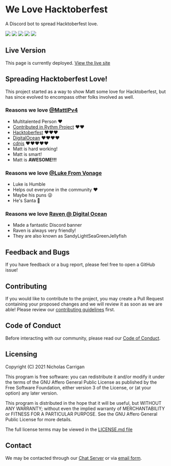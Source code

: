 # We Love Hacktoberfest

A Discord bot to spread Hacktoberfest love.

![](https://img.shields.io/codeclimate/maintainability/nhcarrigan/we-love-hacktoberfest)
![](https://img.shields.io/codeclimate/issues/nhcarrigan/we-love-hacktoberfest)
![](https://img.shields.io/codeclimate/tech-debt/nhcarrigan/we-love-hacktoberfest)
![](https://img.shields.io/lgtm/alerts/github/nhcarrigan/we-love-hacktoberfest)
![](https://img.shields.io/lgtm/grade/javascript/github/nhcarrigan/we-love-hacktoberfest)

## Live Version

This page is currently deployed. [View the live site](https://discord.gg/hacktoberfest)

## Spreading Hacktoberfest Love!

This project started as a way to show Matt some love for Hacktoberfest, but has since evolved to encompass other folks involved as well.

### Reasons we love [@MattIPv4](https://github.com/MattIPv4)

- Multitalented Person ❤️
- [Contributed in Rythm Project](https://rythmbot.co/) ❤️❤️
- [Hacktoberfest](https://github.com/digitalocean/hacktoberfest/pull/596) ❤️❤️❤️
- [DigitalOcean](https://github.com/digitalocean) ❤️❤️❤️❤️
- [cdnjs](https://github.com/cdnjs) ❤️❤️❤️❤️❤️
- Matt is hard working!
- Matt is smart!
- Matt is **AWESOME!!!**

### Reasons we love [@Luke From Vonage](https://github.com/lukeocodes)

- Luke is Humble
- Helps out everyone in the community ❤️
- Maybe his puns 😜
- He's Santa 🎅

### Reasons we love [Raven @ Digital Ocean](https://github.com/AmNotADev)

- Made a fantastic Discord banner
- Raven is always very friendly!
- They are also known as SandyLightSeaGreenJellyfish

## Feedback and Bugs

If you have feedback or a bug report, please feel free to open a GitHub issue!

## Contributing

If you would like to contribute to the project, you may create a Pull Request containing your proposed changes and we will review it as soon as we are able! Please review our [contributing guidelines](CONTRIBUTING.md) first.

## Code of Conduct

Before interacting with our community, please read our [Code of Conduct](CODE_OF_CONDUCT.md).

## Licensing

Copyright (C) 2021 Nicholas Carrigan

This program is free software: you can redistribute it and/or modify it under the terms of the GNU Affero General Public License as published by the Free Software Foundation, either version 3 of the License, or (at your option) any later version.

This program is distributed in the hope that it will be useful, but WITHOUT ANY WARRANTY; without even the implied warranty of MERCHANTABILITY or FITNESS FOR A PARTICULAR PURPOSE. See the GNU Affero General Public License for more details.

The full license terms may be viewed in the [LICENSE.md file](./LICENSE.md)

## Contact

We may be contacted through our [Chat Server](http://chat.nhcarrigan.com) or via [email form](https://www.nhcarrigan.com/contact).
